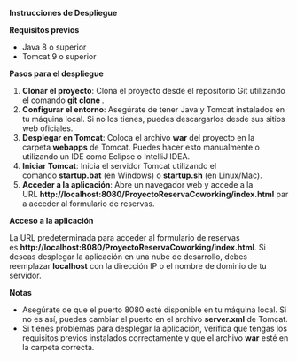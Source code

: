 ﻿**Instrucciones de Despliegue**

**Requisitos previos**

- Java 8 o superior
- Tomcat 9 o superior

**Pasos para el despliegue**

1. **Clonar el proyecto**: Clona el proyecto desde el repositorio Git utilizando el comando **git clone <url-del-repositorio>**.
1. **Configurar el entorno**: Asegúrate de tener Java y Tomcat instalados en tu máquina local. Si no los tienes, puedes descargarlos desde sus sitios web oficiales.
1. **Desplegar en Tomcat**: Coloca el archivo **war** del proyecto en la carpeta **webapps** de Tomcat. Puedes hacer esto manualmente o utilizando un IDE como Eclipse o IntelliJ IDEA.
1. **Iniciar Tomcat**: Inicia el servidor Tomcat utilizando el comando **startup.bat** (en Windows) o **startup.sh** (en Linux/Mac).
1. **Acceder a la aplicación**: Abre un navegador web y accede a la URL **http://localhost:8080/ProyectoReservaCoworking/index.html** para acceder al formulario de reservas.

**Acceso a la aplicación**

La URL predeterminada para acceder al formulario de reservas es **http://localhost:8080/ProyectoReservaCoworking/index.html**. Si deseas desplegar la aplicación en una nube de desarrollo, debes reemplazar **localhost** con la dirección IP o el nombre de dominio de tu servidor.

**Notas**

- Asegúrate de que el puerto 8080 esté disponible en tu máquina local. Si no es así, puedes cambiar el puerto en el archivo **server.xml** de Tomcat.
- Si tienes problemas para desplegar la aplicación, verifica que tengas los requisitos previos instalados correctamente y que el archivo **war** esté en la carpeta correcta.

